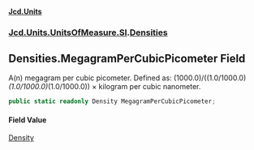 #### [Jcd.Units](index.md 'index')
### [Jcd.Units.UnitsOfMeasure.SI](Jcd.Units.UnitsOfMeasure.SI.md 'Jcd.Units.UnitsOfMeasure.SI').[Densities](Densities.md 'Jcd.Units.UnitsOfMeasure.SI.Densities')

## Densities.MegagramPerCubicPicometer Field

A(n) megagram per cubic picometer. Defined as: (1000.0)/((1.0/1000.0)*(1.0/1000.0)*(1.0/1000.0)) × kilogram per cubic nanometer.

```csharp
public static readonly Density MegagramPerCubicPicometer;
```

#### Field Value
[Density](Density.md 'Jcd.Units.UnitTypes.Density')